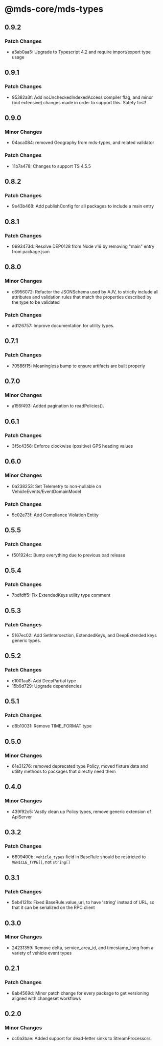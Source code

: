 # @mds-core/mds-types

## 0.9.2

### Patch Changes

- a5ab0aa5: Upgrade to Typescript 4.2 and require import/export type usage

## 0.9.1

### Patch Changes

- 95382a3f: Add noUncheckedIndexedAccess compiler flag, and minor (but extensive) changes made in order to support this. Safety first!

## 0.9.0

### Minor Changes

- 04aca084: removed Geography from mds-types, and related validator

### Patch Changes

- 11b7a478: Changes to support TS 4.5.5

## 0.8.2

### Patch Changes

- 9e43b468: Add publishConfig for all packages to include a main entry

## 0.8.1

### Patch Changes

- 0993473d: Resolve DEP0128 from Node v16 by removing "main" entry from package.json

## 0.8.0

### Minor Changes

- c6956072: Refactor the JSONSchema used by AJV, to strictly include all attributes and validation rules that match the properties described by the type to be validated

### Patch Changes

- ad126757: Improve documentation for utility types.

## 0.7.1

### Patch Changes

- 70586f15: Meaningless bump to ensure artifacts are built properly

## 0.7.0

### Minor Changes

- a156f493: Added pagination to readPolicies().

## 0.6.1

### Patch Changes

- 3f5c4358: Enforce clockwise (positive) GPS heading values

## 0.6.0

### Minor Changes

- 0a238253: Set Telemetry to non-nullable on VehicleEvents/EventDomainModel

### Patch Changes

- 5c02e73f: Add Compliance Violation Entity

## 0.5.5

### Patch Changes

- f501924c: Bump everything due to previous bad release

## 0.5.4

### Patch Changes

- 7bdfdff5: Fix ExtendedKeys utility type comment

## 0.5.3

### Patch Changes

- 5167ec02: Add SetIntersection, ExtendedKeys, and DeepExtended keys generic types.

## 0.5.2

### Patch Changes

- c1001aa8: Add DeepPartial type
- 15b9d729: Upgrade dependencies

## 0.5.1

### Patch Changes

- d8b10031: Remove TIME_FORMAT type

## 0.5.0

### Minor Changes

- 61e31276: removed deprecated type Policy, moved fixture data and utility methods to packages that directly need them

## 0.4.0

### Minor Changes

- 439f92c5: Vastly clean up Policy types, remove generic extension of ApiServer

## 0.3.2

### Patch Changes

- 6609400b: `vehicle_types` field in BaseRule should be restricted to `VEHICLE_TYPE[]`, not `string[]`

## 0.3.1

### Patch Changes

- 5eb4121b: Fixed BaseRule.value_url, to have 'string' instead of URL, so that it can be serialized on the RPC client

## 0.3.0

### Minor Changes

- 24231359: Remove delta, service_area_id, and timestamp_long from a variety of vehicle event types

## 0.2.1

### Patch Changes

- 8ab4569d: Minor patch change for every package to get versioning aligned with changeset workflows

## 0.2.0

### Minor Changes

- cc0a3bae: Added support for dead-letter sinks to StreamProcessors
